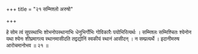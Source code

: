 +++
title = "२१ सम्मिश्लो अरुषो"

+++

हे सोम त्वं सूपस्थाभिः शोभनोपस्थानाभिः धेनुभिर्गोभिः गोविकारैः पयोभिरित्यर्थः । सम्मिश्लः सम्मिश्चितः श्येनोन यथा श्येनः शीघ्रमागत्य स्थानमासीदति तद्वद्योनिं स्वकीयं स्थानं आसीदन् । न सम्प्रत्यर्थे । इदानीमरुष आरोचमानोभव ॥ २१ ॥